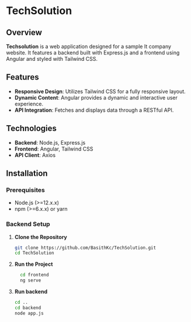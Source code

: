 ﻿# TechSolution

## Overview

**Techsolution** is a web application designed for a sample It company website. It features a backend built with Express.js and a frontend using Angular and styled with Tailwind CSS.

## Features

- **Responsive Design**: Utilizes Tailwind CSS for a fully responsive layout.
- **Dynamic Content**: Angular provides a dynamic and interactive user experience.
- **API Integration**: Fetches and displays data through a RESTful API.

## Technologies

- **Backend**: Node.js, Express.js
- **Frontend**: Angular, Tailwind CSS
- **API Client**: Axios

## Installation

### Prerequisites

- Node.js (>=12.x.x)
- npm (>=6.x.x) or yarn

### Backend Setup

1. **Clone the Repository**

   ```bash
   git clone https://github.com/BasithKc/TechSolution.git
   cd TechSolution
2. **Run the Project**

   ```bash
     cd frontend
     ng serve
   
3. **Run backend**

   ```bash
   cd ..
   cd backend
   node app.js
